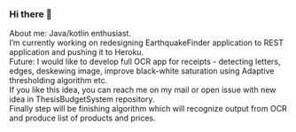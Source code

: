 ### Hi there 👋
About me: Java/kotlin enthusiast.<br>
I’m currently working on redesigning EarthquakeFinder application to REST application and pushing it to Heroku. <br>
Future: I would like to develop full OCR app for receipts - detecting letters, edges, deskewing image, improve black-white saturation using Adaptive thresholding algorithm etc.<br> If you like this idea, you can reach me on my mail or open issue with new idea in ThesisBudgetSystem repository. <br>
Finally step will be finishing algorithm which will recognize output from OCR and produce list of products and prices.

<!--
**piotrpiedel/piotrpiedel** is a ✨ _special_ ✨ repository because its `README.md` (this file) appears on your GitHub profile.

Here are some ideas to get you started:

- 🔭 I’m currently working on ...
- 🌱 I’m currently learning ...
- 👯 I’m looking to collaborate on ...
- 🤔 I’m looking for help with ...
- 💬 Ask me about ...
- 📫 How to reach me: ...
- 😄 Pronouns: ...
- ⚡ Fun fact: ...
-->
